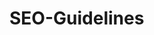 # SEO-Guidelines
## <title> tags ##
  keep these clear and relevant
## <meta description> tags ##
  keep these clear and relevant, though use the added space to expand on the <title> tag in a meaningful way
## alt attributes ##
  use this attribute on <img> tags to describe the image, so that we can understand the content of the image
## <h1> tag ##
  helps users understand the content of a page more clearly when properly used
## Internal links ##
  helps create a view of how content inside your website is related.  Also helps users navigate easily to related content.
## Links to external sources ##
  be careful who you link to as it’s a signal you trust them.  The number of links pointing from your page to external locations should be reasonable.
## Social sharing ##
  enabling social sharing encourages visitors to share your content with their networks
## Crawlability ##
  ### XML Sitemaps ###
      make sure you have these set up and that you keep them fresh and current
  ### Navigational structure ###
      keep it clean, simple and easy to crawl
  ### Rich media cautions ###
      don’t bury links to content inside JavaScript
  ### Graceful degradation ###
      enable a clean down-level experience so crawlers can see your content
  ### URL structure ###
      avoid using session IDs, &, # and other characters when possible
  ### Robots.txt ###
      often placed at root of domain, be careful as its powerful; reference sitemap.xml (or your sitemap-index file) in this document
 ## Site Structure ##
  ### Links ###
      cross link liberally inside your site between relevant, related content; link to external sites as well
  ### URL structure and keyword usage ###
      keep it clean and keyword rich when possible
  ### Clean URLs ###
      no extraneous parameters (sessions, tracking, etc.)
  ### HTML & XML sitemaps ###
      enable both so users and crawlers can both find what they need – one does not replace the other
  ## General ##
  
